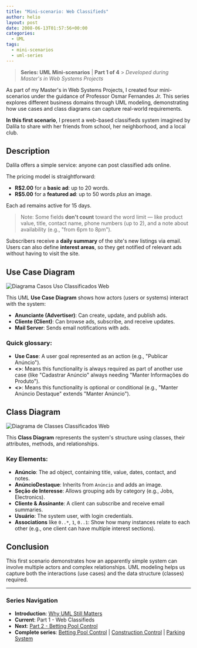 ```yaml
---
title: "Mini-scenario: Web Classifieds"
author: helio
layout: post
date: 2008-06-13T01:57:56+00:00
categories:
  - UML
tags:
  - mini-scenarios
  - uml-series
---
```


> **Series: UML Mini-scenarios** | **Part 1 of 4** > _Developed during Master's in Web Systems Projects_

As part of my Master's in Web Systems Projects, I created four mini-scenarios under the guidance of Professor Osmar Fernandes Jr. This series explores different business domains through UML modeling, demonstrating how use cases and class diagrams can capture real-world requirements.

**In this first scenario**, I present a web-based classifieds system imagined by Dalila to share with her friends from school, her neighborhood, and a local club.

## Description

Dalila offers a simple service: anyone can post classified ads online.

The pricing model is straightforward:

- **R$2.00** for a **basic ad**: up to 20 words.
- **R$5.00** for a **featured ad**: up to 50 words _plus_ an image.

Each ad remains active for 15 days.

> Note: Some fields **don't count** toward the word limit — like product value, title, contact name, phone numbers (up to 2), and a note about availability (e.g., "from 6pm to 8pm").

Subscribers receive a **daily summary** of the site's new listings via email. Users can also define **interest areas**, so they get notified of relevant ads without having to visit the site.

## Use Case Diagram

![Diagrama Casos Uso Classificados Web](/uploads/2008/07/classificado-na-web.png)

This UML **Use Case Diagram** shows how actors (users or systems) interact with the system:

- **Anunciante (Advertiser)**: Can create, update, and publish ads.
- **Cliente (Client)**: Can browse ads, subscribe, and receive updates.
- **Mail Server**: Sends email notifications with ads.

### Quick glossary:

- **Use Case**: A user goal represented as an action (e.g., "Publicar Anúncio").
- **<<include>>**: Means this functionality is always required as part of another use case (like "Cadastrar Anúncio" always needing "Manter Informações do Produto").
- **<<extend>>**: Means this functionality is optional or conditional (e.g., "Manter Anúncio Destaque" extends "Manter Anúncio").

## Class Diagram

![Diagrama de Classes Classificados Web](/uploads/2008/07/classificado-na-web-diagrama-de-classe.png)

This **Class Diagram** represents the system's structure using classes, their attributes, methods, and relationships.

### Key Elements:

- **Anúncio**: The ad object, containing title, value, dates, contact, and notes.
- **AnúncioDestaque**: Inherits from `Anúncio` and adds an image.
- **Seção de Interesse**: Allows grouping ads by category (e.g., Jobs, Electronics).
- **Cliente & Assinante**: A client can subscribe and receive email summaries.
- **Usuário**: The system user, with login credentials.
- **Associations** like `0..*`, `1`, `0..1`: Show how many instances relate to each other (e.g., one client can have multiple interest sections).

## Conclusion

This first scenario demonstrates how an apparently simple system can involve multiple actors and complex relationships. UML modeling helps us capture both the interactions (use cases) and the data structure (classes) required.

---

### **Series Navigation**

- **Introduction**: [Why UML Still Matters](../2008-06-10-uml-introduction-use-case-series/)
- **Current**: Part 1 - Web Classifieds
- **Next**: [Part 2 - Betting Pool Control](../2008-06-17-minicenario-controle-de-bolao/)
- **Complete series**: [Betting Pool Control](../2008-06-17-minicenario-controle-de-bolao/) | [Construction Control](../2008-06-21-minicenario-controle-de-obras/) | [Parking System](../2008-06-25-diagrama-de-casos-de-uso-estacionamento/)
